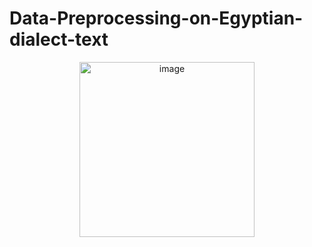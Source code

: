 # Data-Preprocessing-on-Egyptian-dialect-text

 <p align="center">
<img alt="image" src="https://github.com/arsentieva/arsentieva/blob/main/code.gif?raw=true" height="280" />
 <p/>
